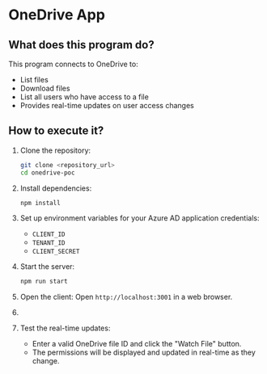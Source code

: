 # OneDrive App

## What does this program do?

This program connects to OneDrive to:
- List files
- Download files
- List all users who have access to a file
- Provides real-time updates on user access changes

## How to execute it?

1. Clone the repository:
    ```bash
    git clone <repository_url>
    cd onedrive-poc
    ```

2. Install dependencies:
    ```bash
    npm install
    ```

3. Set up environment variables for your Azure AD application credentials:
    - `CLIENT_ID`
    - `TENANT_ID`
    - `CLIENT_SECRET`

4. Start the server:
    ```bash
    npm run start
    ```

5. Open the client:
    Open `http://localhost:3001` in a web browser.

6. 

7. Test the real-time updates:
    - Enter a valid OneDrive file ID and click the "Watch File" button.
    - The permissions will be displayed and updated in real-time as they change.
